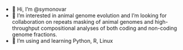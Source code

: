 - 👋 Hi, I’m @symonovar
- 👀 I’m interested in animal genome evolution and I’m looking for collaboration on repeats masking of animal genomes and high-throughput compositional analyses of both coding and non-coding genome fractions. 
- 🌱 I’m using and learning Python, R, Linux

<!---
symonovar/symonovar is a ✨ special ✨ repository because its `README.md` (this file) appears on your GitHub profile.
You can click the Preview link to take a look at your changes.
--->
